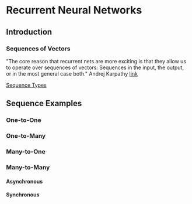 # Recurrent Neural Networks
## Introduction

### Sequences of Vectors
"The core reason that recurrent nets are more exciting is that they allow us to operate over sequences of vectors: Sequences in the input, the output, or in the most general case both." Andrej Karpathy [link](http://karpathy.github.io/2015/05/21/rnn-effectiveness/)

[Sequence Types](/images/RNNs-sequences-types.jpeg)

## Sequence Examples

### One-to-One


### One-to-Many


### Many-to-One


### Many-to-Many
#### Asynchronous

#### Synchronous
